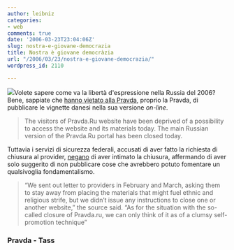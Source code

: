 ```yaml
---
author: leibniz
categories:
- web
comments: true
date: '2006-03-23T23:04:06Z'
slug: nostra-e-giovane-democrazia
title: Nostra è giovane democràzia
url: "/2006/03/23/nostra-e-giovane-democrazia/"
wordpress_id: 2110

---
```

![](http://english.pravda.ru/img/idb/pravda-logo.gif)Volete sapere come va la libertà d'espressione nella Russia del 2006? Bene, sappiate che [hanno vietato alla Pravda](http://english.pravda.ru/russia/politics/23-03-2006/77765-pravda-0), proprio la Pravda, di pubblicare le vignette danesi nella sua versione _on-line_.


> The visitors of Pravda.Ru website have been deprived of a possibility to access the website and its materials today. The main Russian version of the Pravda.Ru portal has been closed today.


Tuttavia i servizi di sicurezza federali, accusati di aver fatto la richiesta di chiusura al provider, [negano](http://www.tass.ru/eng/level2.html?NewsID=5096257&PageNum=0) di aver intimato la chiusura, affermando di aver solo suggerito di non pubblicare cose che avrebbero potuto fomentare un qualsivoglia fondamentalismo.


> “We sent out letter to providers in February and March, asking them to stay away from placing the materials that might fuel ethnic and religious strife, but we didn’t issue any instructions to close one or another website,” the source said.  “As for the situation with the so-called closure of Pravda.ru, we can only think of it as of a clumsy self-promotion technique”




### Pravda - Tass
